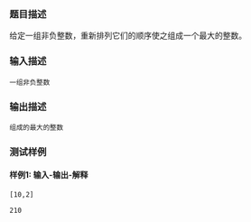 ### 题目描述

给定一组非负整数，重新排列它们的顺序使之组成一个最大的整数。

### 输入描述

```
一组非负整数
```
### 输出描述

```
组成的最大的整数
```

### 测试样例
#### 样例1: 输入-输出-解释
```
[10,2]
```
```
210
```